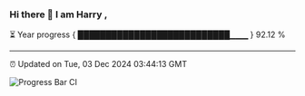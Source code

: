 ### Hi there 👋 I am Harry , 

⏳ Year progress { ███████████████████████████▁▁▁ } 92.12 %

---

⏰ Updated on Tue, 03 Dec 2024 03:44:13 GMT

![Progress Bar CI](https://github.com/duykhang68/duykhang68/workflows/Progress%20Bar%20CI/badge.svg)
